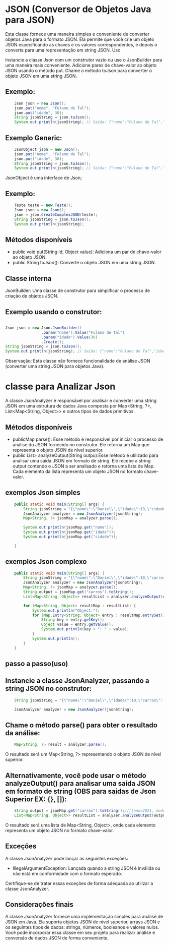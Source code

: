 # JSON (Conversor de Objetos Java para JSON)

Esta classe fornece uma maneira simples e conveniente de converter objetos Java para o formato JSON. Ela permite que você crie um objeto JSON especificando as chaves e os valores correspondentes, e depois o converta para uma representação em string JSON.
Uso

Instancie a classe Json com um construtor vazio ou use o JsonBuilder para uma maneira mais conveniente.
Adicione pares de chave-valor ao objeto JSON usando o método put.
Chame o método toJson para converter o objeto JSON em uma string JSON.

## Exemplo:

```java
    Json json = new Json();
    json.put("nome", "Fulano de Tal");
    json.put("idade", 30);
    String jsonString = json.toJson();
    System.out.println(jsonString); // Saída: {"nome":"Fulano de Tal","idade":30}
```

## Exemplo Generic:
```java
    JsonObject json = new Json();
    json.put("nome", "Fulano de Tal");
    json.put("idade", 30);
    String jsonString = json.toJson();
    System.out.println(jsonString); // Saída: {"nome":"Fulano de Tal","idade":30}
```

JsonObject è uma interface de Json;

## Exemplo:

```java
    Teste teste = new Teste();
    Json json = new Json();
    json = json.CreateComplexJSON(teste);
    String jsonString = json.toJson();
    System.out.println(jsonString);
```

## Métodos disponíveis

<ul>
    <li>public void put(String id, Object value): Adiciona um par de chave-valor ao objeto JSON.</li>
    <li>public String toJson(): Converte o objeto JSON em uma string JSON.</li>
</ul>

## Classe interna

JsonBuilder: Uma classe de construtor para simplificar o processo de criação de objetos JSON.

## Exemplo usando o construtor:

```java

Json json = new Json.JsonBuilder()
                .param("nome").Value("Fulano de Tal")
                .param("idade").Value(30)
                .Create();
String jsonString = json.toJson();
System.out.println(jsonString); // Saída: {"nome":"Fulano de Tal","idade":30}
```

Observação: Esta classe não fornece funcionalidade de análise JSON (converter uma string JSON para objetos Java).

# classe para Analizar Json

A classe JsonAnalyzer é responsável por analisar e converter uma string JSON em uma estrutura de dados Java composta por Map<String, ?>, List<Map<String, Object>> e outros tipos de dados primitivos.

## Métodos disponíveis

<ul>
    <li>publicMap<String, ?> parse(): Esse método é responsável por iniciar o processo de análise do JSON fornecido no construtor. Ele retorna um Map que representa o objeto JSON de nível superior.</li>
    <li>public List<Map<String, Object>> analyzeOutput(String outpu):Esse método é utilizado para analisar uma saída JSON em formato de string. Ele recebe a string output contendo o JSON a ser analisado e retorna uma lista de Map<String, Object>. Cada elemento da lista representa um objeto JSON no formato chave-valor.</li>
</ul>

## exemplos Json simples

```java
    public static void main(String[] args) {
        String jsonString = "{\"nome\":\"Daniel\",\"idade\":19,\"cidade\":\"salvador\"}";
        JsonAnalyzer analyzer = new JsonAnalyzer(jsonString);
        Map<String, ?> jsonMap = analyzer.parse();

        System.out.println(jsonMap.get("nome"));
        System.out.println(jsonMap.get("idade"));
        System.out.println(jsonMap.get("cidade"));

    }

```


## exemplos Json complexo

```java
    public static void main(String[] args) {
        String jsonString = "{\"nome\":\"Daniel\",\"idade\":19,\"carros\":[{\"modelo\":\"BMW\",\"ano\":2021},{\"modelo\":\"Audi\",\"ano\":2022}],\"cidade\":\"salvador\"}";
        JsonAnalyzer analyzer = new JsonAnalyzer(jsonString);
        Map<String, ?> jsonMap = analyzer.parse();
        String output = jsonMap.get("carros").toString();
        List<Map<String, Object>> resultList = analyzer.analyzeOutput(output);

        for (Map<String, Object> resultMap : resultList) {
            System.out.println("Object:");
            for (Map.Entry<String, Object> entry : resultMap.entrySet()) {
                String key = entry.getKey();
                Object value = entry.getValue();
                System.out.println(key + ": " + value);
            }
            System.out.println();
        }
    }
```


## passo a passo(uso)

## Instancie a classe JsonAnalyzer, passando a string JSON no construtor:

```java
    String jsonString = "{\"nome\":\"Daniel\",\"idade\":19,\"carros\":[{\"modelo\":\"BMW\",\"ano\":2021},{\"modelo\":\"Audi\",\"ano\":2022}],\"cidade\":\"salvador\"}";

    JsonAnalyzer analyzer = new JsonAnalyzer(jsonString);

```

## Chame o método parse() para obter o resultado da análise:

```java
    Map<String, ?> result = analyzer.parse();
```

O resultado será um Map<String, ?> representando o objeto JSON de nível superior.

## Alternativamente, você pode usar o método analyzeOutput() para analisar uma saída JSON em formato de string (OBS para saidas de Json Superior EX: {}, []):

```java
    String output = jsonMap.get("carros").toString();//[{ano=2021, modelo=BMW}, {ano=2022, modelo=Audi}]
    List<Map<String, Object>> resultList = analyzer.analyzeOutput(output);
```

O resultado será uma lista de Map<String, Object>, onde cada elemento representa um objeto JSON no formato chave-valor.


## Exceções

A classe JsonAnalyzer pode lançar as seguintes exceções:

<ul>
    <li>IllegalArgumentException: Lançada quando a string JSON é inválida ou não está em conformidade com o formato esperado.</li>
</ul>

Certifique-se de tratar essas exceções de forma adequada ao utilizar a classe JsonAnalyzer.


## Considerações finais

A classe JsonAnalyzer fornece uma implementação simples para análise de JSON em Java. Ela suporta objetos JSON de nível superior, arrays JSON e os seguintes tipos de dados: strings, números, booleanos e valores nulos. Você pode incorporar essa classe em seu projeto para realizar análise e conversão de dados JSON de forma conveniente.
